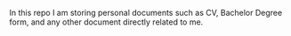 In this repo I am storing personal documents such as CV, Bachelor Degree form, and any other document directly related to me.
